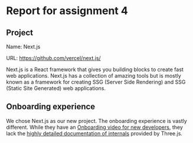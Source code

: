 # Report for assignment 4

## Project

Name: Next.js

URL: https://github.com/vercel/next.js/

Next.js is a React framework that gives you building blocks to create fast web applications. Next.js has a collection of amazing tools but is mostly known as a framework for creating SSG (Server Side Rendering) and SSG (Static Site Generated) web applications.

## Onboarding experience

We chose Next.js as our new project. The onboarding experience is vastly different. While they have an [Onboarding video for new developers](https://www.youtube.com/watch?v=cuoNzXFLitc), they lack the [highly detailed documentation of internals](https://threejs.org/docs/) provided by Three.js.
